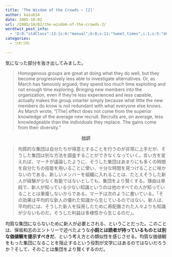```yaml
---
title: 'The Wisdom of the Crowds — [2]'
author: kazu634
date: 2005-10-02
url: /2005/10/02/the-wisdom-of-the-crowds-2/
wordtwit_post_info:
  - 'O:8:"stdClass":13:{s:6:"manual";b:0;s:11:"tweet_times";i:1;s:5:"delay";i:0;s:7:"enabled";i:1;s:10:"separation";s:2:"60";s:7:"version";s:3:"3.7";s:14:"tweet_template";b:0;s:6:"status";i:2;s:6:"result";a:0:{}s:13:"tweet_counter";i:2;s:13:"tweet_log_ids";a:1:{i:0;i:2087;}s:9:"hash_tags";a:0:{}s:8:"accounts";a:1:{i:0;s:7:"kazu634";}}'
categories:
  - つれづれ

---
```

<div class="section">
<p>
    気になった部分を抜き出してみました。
</p>
  
<p>
<blockquote>
      Homogenous groups are great at doing what they do well, but they become progressively less able to investigate alternatives. Or, as March has famously argued, they spend too much time exploiting and not enough time exploring. Bringing new members into the organization, even if they&#8217;re less experienced and less capable, actually makes the group smarter simply because what little the new members do know is not redundant with what everyone else knows. As March wrote, &#8220;[The] effect does not come from the superior knowledge of the average new recruit. Recruits are, on average, less knowledgeable than the individuals they replace. The gains come from their diversity.&#8221;</p>
</blockquote>
    
<p>
<center>
        拙訳
</center>
</p>
    
<p>
<blockquote>
        均質的な集団は自分たちが得意とすることを行うのが非常に上手だが、そうした集団は別な方法を調査することができなくなっていく。言い方を変えれば、マーチが議論したように、そうした集団はあまりにも多くの時間を自分たちの技能を用いることに使い、十分な時間を見つけることに咲かないのである。新しいメンバーを組織に入れることは、たとえそうした新人が経験が少なく有能ではないとしても、集団をより賢くする。理由は単純で、新人が知っている少ない知識というのは他のすべての人が知っていることとは重複しないからである。マーチは次のように書いている。「その効果は平均的な新人の優れた知識から生じているのではない。新人は、平均的には、そうした新人を採用したために再配置された人々よりも知識が少ないものだ。そうした利益は多様性から生じるのだ」。</p>
</blockquote>
</p>
    
<p>
      均質な集団にならないために新人が必要とされる、ということだった。このことは、保坂和志のエントリーで述べたような<b>小説とは読者が持っているものとは別な価値観を提示すべきだ</b>、という考え方との類似性を感じさせる。均質な価値観をもった集団になることを阻止するという役割が文学にはあるのではないだろうか？そして、そのことは集団をより賢くするのだ。
</p></div>